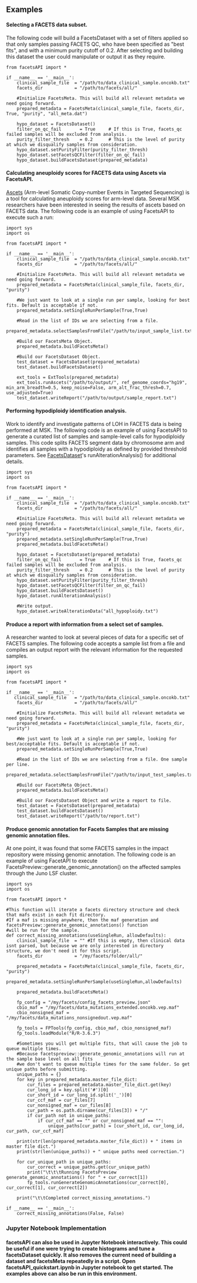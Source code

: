 ## Examples

#### Selecting a FACETS data subset.

The following code will build a FacetsDataset with a set of filters applied so that only samples passing FACETS QC, 
who have been specified as "best fits", and with a minimum purity cutoff of 0.2.  After selecting and building this dataset the user could
manipulate or output it as they require.

```
from facetsAPI import *

if __name__ == '__main__':
    clinical_sample_file  = "/path/to/data_clinical_sample.oncokb.txt"
    facets_dir            = "/path/to/facets/all/"

    #Initialize FacetsMeta. This will build all relevant metadata we need going forward.
    prepared_metadata = FacetsMeta(clinical_sample_file, facets_dir, True, "purity", "all_meta.dat")

    hypo_dataset = FacetsDataset()
    filter_on_qc_fail       = True     # If this is True, facets_qc failed samples will be excluded from analysis.
    purity_filter_thresh    = 0.2      # This is the level of purity at which we disqualify samples from consideration.
    hypo_dataset.setPurityFilter(purity_filter_thresh)
    hypo_dataset.setFacetsQCFilter(filter_on_qc_fail)
    hypo_dataset.buildFacetsDataset(prepared_metadata)

```

#### Calculating aneuploidy scores for FACETS data using Ascets via FacetsAPI.

[Ascets](https://github.com/beroukhim-lab/ascets) (Arm-level Somatic Copy-number Events in Targeted Sequencing) is a tool for calculating aneuploidy scores for arm-level data.  Several MSK researchers have been interested in seeing the results of ascets based on FACETS data.  The following code is an example of using FacetsAPI to execute such a run:

```
import sys
import os

from facetsAPI import *

if __name__ == '__main__':
    clinical_sample_file  = "/path/to/data_clinical_sample.oncokb.txt"
    facets_dir            = "/path/to/facets/all/"

    #Initialize FacetsMeta. This will build all relevant metadata we need going forward.
    prepared_metadata = FacetsMeta(clinical_sample_file, facets_dir, "purity")
    
    #We just want to look at a single run per sample, looking for best fits. Default is acceptable if not.
    prepared_metadata.setSingleRunPerSample(True,True)
    
    #Read in the list of IDs we are selecting from a file.
    prepared_metadata.selectSamplesFromFile("/path/to/input_sample_list.txt")
    
    #Build our FacetsMeta Object.
    prepared_metadata.buildFacetsMeta()

    #Build our FacetsDataset Object.
    test_dataset = FacetsDataset(prepared_metadata)
    test_dataset.buildFacetsDataset()

    ext_tools = ExtTools(prepared_metadata)
    ext_tools.runAscets("/path/to/output/", ref_genome_coords="hg19", min_arm_breadth=0.5, keep_noise=False, arm_alt_frac_thresh=0.7, use_adjusted=True)
    test_dataset.writeReport("/path/to/output/sample_report.txt")

```

#### Performing hypodiploidy identification analysis.

Work to identify and investigate patterns of LOH in FACETS data is being performed at MSK.  The following code is an example of using FacetsAPI to generate a curated list of samples and sample-level calls for hypodiploidy samples.  This code splits FACETS segment data by chromosome arm and identifies all samples with a hypodiploidy as defined by provided threshold parameters.  See [FacetsDataset](facetsdataset.md)'s runAlterationAnalysis() for additional details.

```
import sys
import os

from facetsAPI import *

if __name__ == '__main__':
    clinical_sample_file  = "/path/to/data_clinical_sample.oncokb.txt"
    facets_dir            = "/path/to/facets/all/"

    #Initialize FacetsMeta. This will build all relevant metadata we need going forward.
    prepared_metadata = FacetsMeta(clinical_sample_file, facets_dir, "purity")
    prepared_metadata.setSingleRunPerSample(True,True)
    prepared_metadata.buildFacetsMeta()

    hypo_dataset = FacetsDataset(prepared_metadata)
    filter_on_qc_fail       = True     # If this is True, facets_qc failed samples will be excluded from analysis.
    purity_filter_thresh    = 0.2      # This is the level of purity at which we disqualify samples from consideration.
    hypo_dataset.setPurityFilter(purity_filter_thresh)
    hypo_dataset.setFacetsQCFilter(filter_on_qc_fail)
    hypo_dataset.buildFacetsDataset()
    hypo_dataset.runAlterationAnalysis()

    #Write output.
    hypo_dataset.writeAlterationData("all_hypoploidy.txt")

```

#### Produce a report with information from a select set of samples.

A researcher wanted to look at several pieces of data for a specific set of FACETS samples.  The following code accepts a sample list from a file and compiles an output report with the relevant information for the requested samples.

```
import sys
import os

from facetsAPI import *

if __name__ == '__main__':
   clinical_sample_file   = "/path/to/data_clinical_sample.oncokb.txt"
    facets_dir            = "/path/to/facets/all/"

    #Initialize FacetsMeta. This will build all relevant metadata we need going forward.
    prepared_metadata = FacetsMeta(clinical_sample_file, facets_dir, "purity")
    
    #We just want to look at a single run per sample, looking for best/acceptable fits. Default is acceptable if not.
    prepared_metadata.setSingleRunPerSample(True,True)
    
    #Read in the list of IDs we are selecting from a file. One sample per line.
    prepared_metadata.selectSamplesFromFile("/path/to/input_test_samples.txt")
    
    #Build our FacetsMeta Object.
    prepared_metadata.buildFacetsMeta()

    #Build our FacetsDataset Object and write a report to file.
    test_dataset = FacetsDataset(prepared_metadata)
    test_dataset.buildFacetsDataset()
    test_dataset.writeReport("/path/to/report.txt")
```


#### Produce genomic annotation for Facets Samples that are missing genomic annotation files.

At one point, it was found that some FACETS samples in the impact repository were missing genomic annotation.  The following code is an example of using FacetAPI to execute FacetsPreview::generate_genomic_annotation() on the affected samples through the Juno LSF cluster.

```
import sys
import os

from facetsAPI import *

#This function will iterate a facets directory structure and check that mafs exist in each fit directory.
#If a maf is missing anywhere, then the maf generation and facetsPreview::generate_genomic_annotations() function
#will be run for the sample.
def correct_missing_annotations(useSingleRun, allowDefaults):
    clinical_sample_file  = "" #If this is empty, then clinical data isnt parsed, but because we are only interested in directory structure, we don't need it for this script.
    facets_dir            = "/my/facets/folder/all/"

    prepared_metadata = FacetsMeta(clinical_sample_file, facets_dir, "purity")
    prepared_metadata.setSingleRunPerSample(useSingleRun,allowDefaults)
    
    prepared_metadata.buildFacetsMeta()

    fp_config = "/my/facets/config_facets_preview.json"
    cbio_maf = "/my/facets/data_mutations_extended.oncokb.vep.maf"
    cbio_nonsigned_maf = "/my/facets/data_mutations_nonsignedout.vep.maf"
    
    fp_tools = FPTools(fp_config, cbio_maf, cbio_nonsigned_maf)
    fp_tools.loadModule("R/R-3.6.3")

    #Sometimes you will get multiple fits, that will cause the job to queue multiple times.
    #Because facetspreview::generate_genomic_annotations will run at the sample base level on all fits
    #we don't want to queue multiple times for the same folder. So get unique paths before submitting.
    unique_paths = {} 
    for key in prepared_metadata.master_file_dict:
        cur_files = prepared_metadata.master_file_dict.get(key)
        cur_long_id = key.split('#')[0]
        cur_short_id = cur_long_id.split('_')[0]
        cur_ccf_maf = cur_files[7]
        cur_nonsigned_maf = cur_files[8]
        cur_path = os.path.dirname(cur_files[3]) + "/"
        if cur_path not in unique_paths:
            if cur_ccf_maf == "" or cur_nonsigned_maf == "":
                unique_paths[cur_path] = [cur_short_id, cur_long_id, cur_path, cur_ccf_maf]

    print(str(len(prepared_metadata.master_file_dict)) + " items in master file dict.")
    print(str(len(unique_paths)) + " unique paths need correction.")

    for cur_unique_path in unique_paths:
        cur_correct = unique_paths.get(cur_unique_path)
        print("\t\t\tRunning FacetsPreview generate_genomic_annotations() for " + cur_correct[1])
        fp_tools.runGenerateGenomicAnnotations(cur_correct[0], cur_correct[1], cur_correct[2])

    print("\t\tCompleted correct_missing_annotations.")

if __name__ == '__main__':
    correct_missing_annotations(False, False)
```
### Jupyter Notebook Implementation
#### facetsAPI can also be used in Jupyter Notebook interactively. This could be useful if one were trying to create histograms and tune a facetsDataset quickly.  It also removes the current need of building a dataset and facetsMeta repeatedly in a script. Open facetsAPI_quickstart.ipynb in Jupyter notebook to get started.  The examples above can also be run in this environment. 
